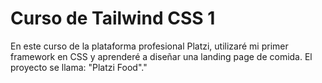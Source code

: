 # Curso de Tailwind CSS 1
En este curso de la plataforma profesional Platzi, utilizaré mi primer framework en CSS y aprenderé a diseñar una landing page de comida. El proyecto se llama: "Platzi Food"."
